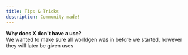 ```yaml
---
title: Tips & Tricks
description: Community made!
---
```


**Why does X don't have a use?**
<br>We wanted to make sure all worldgen was in before we started, however they will later be given uses


